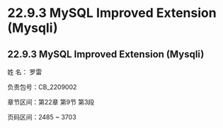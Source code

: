 # 22.9.3 MySQL Improved Extension (Mysqli)

## 22.9.3 MySQL Improved Extension (Mysqli)

姓 名：  罗雷

负责包号：CB_2209002

章节区间：第22章 第9节 第3段

页码区间：2485 ~ 3703
